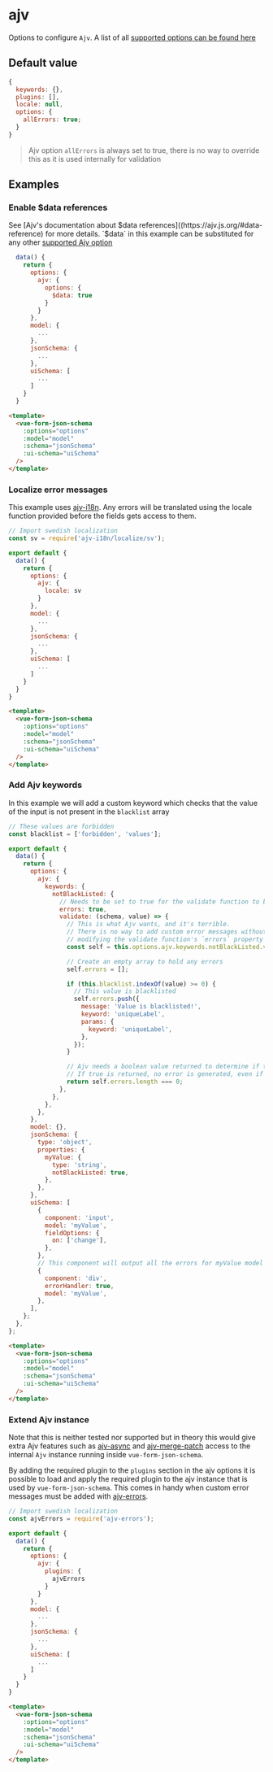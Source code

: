 # ajv

Options to configure `Ajv`. A list of all [supported options can be found here](https://ajv.js.org/#options)

## Default value

```js
{
  keywords: {},
  plugins: [],
  locale: null,
  options: {
    allErrors: true;
  }
}
```

> Ajv option `allErrors` is always set to true, there is no way to override this as it is used internally for validation

## Examples

### Enable $data references

See [Ajv's documentation about $data references]((https://ajv.js.org/#data-reference) for more details.
`$data` in this example can be substituted for any other [supported Ajv option](https://ajv.js.org/#options)

```js
  data() {
    return {
      options: {
        ajv: {
          options: {
            $data: true
          }
        }
      },
      model: {
        ...
      },
      jsonSchema: {
        ...
      },
      uiSchema: [
        ...
      ]
    }
  }
```

```html
<template>
  <vue-form-json-schema
    :options="options"
    :model="model"
    :schema="jsonSchema"
    :ui-schema="uiSchema"
  />
</template>
```

### Localize error messages

This example uses [ajv-i18n](https://github.com/epoberezkin/ajv-i18n).
Any errors will be translated using the locale function provided before the fields gets access to them.

```js
// Import swedish localization
const sv = require('ajv-i18n/localize/sv');

export default {
  data() {
    return {
      options: {
        ajv: {
          locale: sv
        }
      },
      model: {
        ...
      },
      jsonSchema: {
        ...
      },
      uiSchema: [
        ...
      ]
    }
  }
}
```

```html
<template>
  <vue-form-json-schema
    :options="options"
    :model="model"
    :schema="jsonSchema"
    :ui-schema="uiSchema"
  />
</template>
```

### Add Ajv keywords

In this example we will add a custom keyword which checks that the value of the input is not present in the `blacklist` array

```js
// These values are forbidden
const blacklist = ['forbidden', 'values'];

export default {
  data() {
    return {
      options: {
        ajv: {
          keywords: {
            notBlackListed: {
              // Needs to be set to true for the validate function to be able to add custom errors
              errors: true,
              validate: (schema, value) => {
                // This is what Ajv wants, and it's terrible.
                // There is no way to add custom error messages without
                // modifying the validate function's `errors` property
                const self = this.options.ajv.keywords.notBlackListed.validate;

                // Create an empty array to hold any errors
                self.errors = [];

                if (this.blacklist.indexOf(value) >= 0) {
                  // This value is blacklisted
                  self.errors.push({
                    message: 'Value is blacklisted!',
                    keyword: 'uniqueLabel',
                    params: {
                      keyword: 'uniqueLabel',
                    },
                  });
                }

                // Ajv needs a boolean value returned to determine if the validation was a success
                // If true is returned, no error is generated, even if the errors array is populated
                return self.errors.length === 0;
              },
            },
          },
        },
      },
      model: {},
      jsonSchema: {
        type: 'object',
        properties: {
          myValue: {
            type: 'string',
            notBlackListed: true,
          },
        },
      },
      uiSchema: [
        {
          component: 'input',
          model: 'myValue',
          fieldOptions: {
            on: ['change'],
          },
        },
        // This component will output all the errors for myValue model
        {
          component: 'div',
          errorHandler: true,
          model: 'myValue',
        },
      ],
    };
  },
};
```

```html
<template>
  <vue-form-json-schema
    :options="options"
    :model="model"
    :schema="jsonSchema"
    :ui-schema="uiSchema"
  />
</template>
```

### Extend Ajv instance

Note that this is neither tested nor supported but in theory this would give extra Ajv features such as [ajv-async](https://github.com/epoberezkin/ajv-async) and [ajv-merge-patch](https://github.com/epoberezkin/ajv-merge-patch) access to the internal `Ajv` instance running inside `vue-form-json-schema`.

By adding the required plugin to the `plugins` section in the ajv options it is possible to load and apply the required plugin to the ajv instance that is used by `vue-form-json-schema`. This comes in handy when custom error messages must be added with [ajv-errors](https://github.com/epoberezkin/ajv-errors).

```js
// Import swedish localization
const ajvErrors = require('ajv-errors');

export default {
  data() {
    return {
      options: {
        ajv: {
          plugins: {
            ajvErrors
          }
        }
      },
      model: {
        ...
      },
      jsonSchema: {
        ...
      },
      uiSchema: [
        ...
      ]
    }
  }
}
```

```html
<template>
  <vue-form-json-schema
    :options="options"
    :model="model"
    :schema="jsonSchema"
    :ui-schema="uiSchema"
  />
</template>
```
